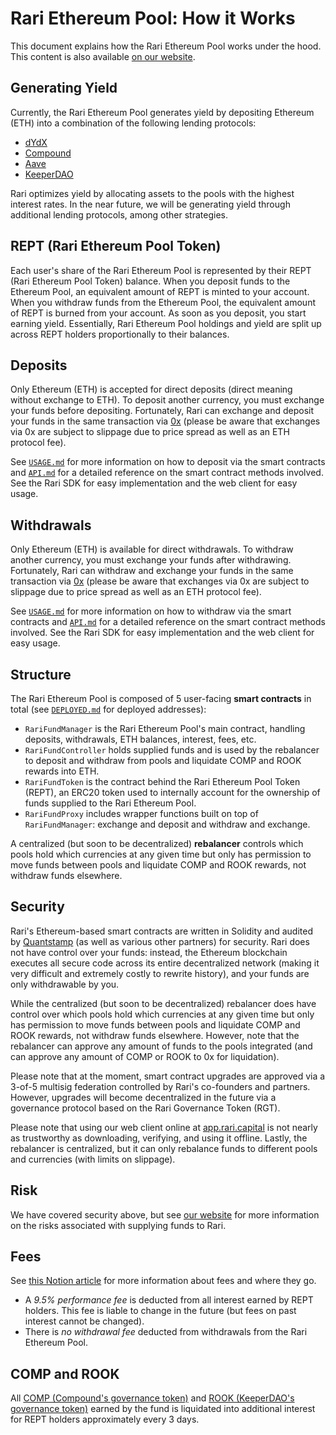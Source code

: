 # Rari Ethereum Pool: How it Works

This document explains how the Rari Ethereum Pool works under the hood. This content is also available [on our website](https://rari.capital/current.html).

## Generating Yield

Currently, the Rari Ethereum Pool generates yield by depositing Ethereum (ETH) into a combination of the following lending protocols:

* [dYdX](https://dydx.exchange/)
* [Compound](https://compound.finance/)
* [Aave](https://aave.com/)
* [KeeperDAO](https://keeperdao.com/)

Rari optimizes yield by allocating assets to the pools with the highest interest rates. In the near future, we will be generating yield through additional lending protocols, among other strategies.

## REPT (Rari Ethereum Pool Token)

Each user's share of the Rari Ethereum Pool is represented by their REPT (Rari Ethereum Pool Token) balance. When you deposit funds to the Ethereum Pool, an equivalent amount of REPT is minted to your account. When you withdraw funds from the Ethereum Pool, the equivalent amount of REPT is burned from your account. As soon as you deposit, you start earning yield. Essentially, Rari Ethereum Pool holdings and yield are split up across REPT holders proportionally to their balances.

## Deposits

Only Ethereum (ETH) is accepted for direct deposits (direct meaning without exchange to ETH). To deposit another currency, you must exchange your funds before depositing. Fortunately, Rari can exchange and deposit your funds in the same transaction via [0x](https://0x.org/) (please be aware that exchanges via 0x are subject to slippage due to price spread as well as an ETH protocol fee).

See [`USAGE.md`](USAGE.md) for more information on how to deposit via the smart contracts and [`API.md`](API.md) for a detailed reference on the smart contract methods involved. See the Rari SDK for easy implementation and the web client for easy usage.

## Withdrawals

Only Ethereum (ETH) is available for direct withdrawals. To withdraw another currency, you must exchange your funds after withdrawing. Fortunately, Rari can withdraw and exchange your funds in the same transaction via [0x](https://0x.org/) (please be aware that exchanges via 0x are subject to slippage due to price spread as well as an ETH protocol fee).

See [`USAGE.md`](USAGE.md) for more information on how to withdraw via the smart contracts and [`API.md`](API.md) for a detailed reference on the smart contract methods involved. See the Rari SDK for easy implementation and the web client for easy usage.

## Structure

The Rari Ethereum Pool is composed of 5 user-facing **smart contracts** in total (see [`DEPLOYED.md`](DEPLOYED.md) for deployed addresses):

* `RariFundManager` is the Rari Ethereum Pool's main contract, handling deposits, withdrawals, ETH balances, interest, fees, etc.
* `RariFundController` holds supplied funds and is used by the rebalancer to deposit and withdraw from pools and liquidate COMP and ROOK rewards into ETH.
* `RariFundToken` is the contract behind the Rari Ethereum Pool Token (REPT), an ERC20 token used to internally account for the ownership of funds supplied to the Rari Ethereum Pool.
* `RariFundProxy` includes wrapper functions built on top of `RariFundManager`: exchange and deposit and withdraw and exchange.

A centralized (but soon to be decentralized) **rebalancer** controls which pools hold which currencies at any given time but only has permission to move funds between pools and liquidate COMP and ROOK rewards, not withdraw funds elsewhere.

## Security

Rari's Ethereum-based smart contracts are written in Solidity and audited by [Quantstamp](https://quantstamp.com/) (as well as various other partners) for security. Rari does not have control over your funds: instead, the Ethereum blockchain executes all secure code across its entire decentralized network (making it very difficult and extremely costly to rewrite history), and your funds are only withdrawable by you.

While the centralized (but soon to be decentralized) rebalancer does have control over which pools hold which currencies at any given time but only has permission to move funds between pools and liquidate COMP and ROOK rewards, not withdraw funds elsewhere. However, note that the rebalancer can approve any amount of funds to the pools integrated (and can approve any amount of COMP or ROOK to 0x for liquidation).

Please note that at the moment, smart contract upgrades are approved via a 3-of-5 multisig federation controlled by Rari's co-founders and partners. However, upgrades will become decentralized in the future via a governance protocol based on the Rari Governance Token (RGT).

Please note that using our web client online at [app.rari.capital](https://app.rari.capital) is not nearly as trustworthy as downloading, verifying, and using it offline. Lastly, the rebalancer is centralized, but it can only rebalance funds to different pools and currencies (with limits on slippage).

## Risk

We have covered security above, but see [our website](https://rari.capital/risks.html) for more information on the risks associated with supplying funds to Rari.

## Fees

See [this Notion article](https://www.notion.so/Fees-e4689d7b800f485098548dd9e9d0a69f) for more information about fees and where they go.

* A *9.5% performance fee* is deducted from all interest earned by REPT holders. This fee is liable to change in the future (but fees on past interest cannot be changed).
* There is *no withdrawal fee* deducted from withdrawals from the Rari Ethereum Pool.

## COMP and ROOK

All [COMP (Compound's governance token)](https://compound.finance/governance/comp) and [ROOK (KeeperDAO's governance token)](https://medium.com/keeperdao/caro-kann-introducing-rook-liquidity-mining-arbitrage-mining-adbe319905fd) earned by the fund is liquidated into additional interest for REPT holders approximately every 3 days.
